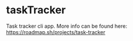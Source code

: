 # taskTracker
Task tracker cli app. More info can be found here: https://roadmap.sh/projects/task-tracker
